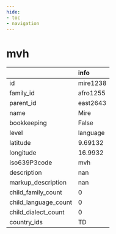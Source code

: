 ```yaml
---
hide:
- toc
- navigation
---
```

# mvh
|                      | info     |
|:---------------------|:---------|
| id                   | mire1238 |
| family_id            | afro1255 |
| parent_id            | east2643 |
| name                 | Mire     |
| bookkeeping          | False    |
| level                | language |
| latitude             | 9.69132  |
| longitude            | 16.9932  |
| iso639P3code         | mvh      |
| description          | nan      |
| markup_description   | nan      |
| child_family_count   | 0        |
| child_language_count | 0        |
| child_dialect_count  | 0        |
| country_ids          | TD       |